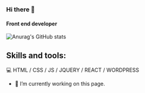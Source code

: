 ### Hi there 👋
#### Front end developer
![Anurag's GitHub stats](https://github-readme-stats.vercel.app/api?username=Justy116&show_icons=true&theme=radical)


## Skills and tools:
💻 HTML / CSS / JS / JQUERY / REACT / WORDPRESS


- 🔭 I’m currently working on this page. 




<!--
**Justy116/Justy116** is a ✨ _special_ ✨ repository because its `README.md` (this file) appears on your GitHub profile.

Here are some ideas to get you started:

- 🔭 I’m currently working on ...
- 🌱 I’m currently learning ...
- 👯 I’m looking to collaborate on ...
- 🤔 I’m looking for help with ...
- 💬 Ask me about ...
- 📫 How to reach me: ...
- 😄 Pronouns: ...
- ⚡ Fun fact: ...
-->
